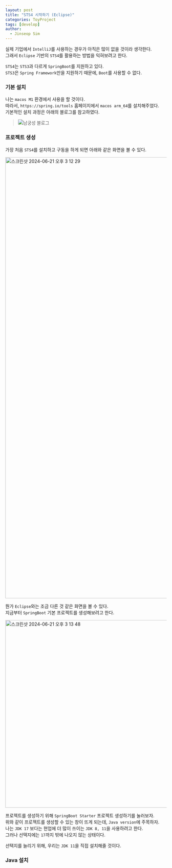 ```yaml
---
layout: post
title: "STS4 시작하기 (Eclipse)"
categories: ToyProject
tags: [develop]
author:
  - Jinseop Sim
---
```

실제 기업에서 ```IntelliJ```를 사용하는 경우가 아직은 많이 없을 것이라 생각한다.  
그래서 ```Eclipse``` 기반의 ```STS4```를 활용하는 방법을 익혀보려고 한다.  

```STS4```는 ```STS3```과 다르게 ```SpringBoot```를 지원하고 있다.  
```STS3```은 ```Spring Framework```만을 지원하기 때문에, ```Boot```를 사용할 수 없다.  

### 기본 설치
나는 ```macos M1``` 환경에서 사용을 할 것이다.  
따라서, ```https://spring.io/tools``` 홈페이지에서 ```macos arm_64```를 설치해주었다.  
기본적인 설치 과정은 아래의 블로그를 참고하였다.  

> ![남궁성 블로그](https://codechobo.tistory.com/28)

### 프로젝트 생성
가장 처음 ```STS4```를 설치하고 구동을 하게 되면 아래와 같은 화면을 볼 수 있다.  

<img width="1380" alt="스크린샷 2024-06-21 오후 3 12 29" src="https://github.com/Jinseop-Sim/Jinseop-Sim.github.io/assets/71700079/c67598b4-1e75-48e6-be20-53082b1a76cc">  

뭔가 ```Eclipse```와는 조금 다른 것 같은 화면을 볼 수 있다.  
지금부터 ```SpringBoot``` 기본 프로젝트를 생성해보려고 한다.  

<img width="587" alt="스크린샷 2024-06-21 오후 3 13 48" src="https://github.com/Jinseop-Sim/Jinseop-Sim.github.io/assets/71700079/340fbb3b-5db3-4e8b-8298-32c8eeb0f1b1">  

프로젝트를 생성하기 위해 ```SpringBoot Starter``` 프로젝트 생성하기를 눌러보자.  
위와 같이 프로젝트를 생성할 수 있는 창이 뜨게 되는데, ```Java version```에 주목하자.  
나는 ```JDK 17``` 보다는 현업에 더 많이 쓰이는 ```JDK 8, 11```을 사용하려고 한다.  
그러나 선택지에는 ```17```까지 밖에 나오지 않는 상태이다.  

선택지를 늘리기 위해, 우리는 ```JDK 11```을 직접 설치해줄 것이다.  

### Java 설치
